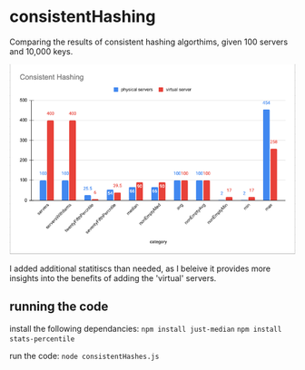 # consistentHashing

Comparing the results of consistent hashing algorthims, given 100 servers and 10,000 keys.

![results comparison](https://github.com/omriAR1/consistentHashing/blob/main/ConsistentHashResults.png?raw=true)

I added additional statitiscs than needed, as I beleive it provides more insights into the benefits of adding the 'virtual' servers.

## running the code

install the following dependancies:
`npm install just-median`
`npm install stats-percentile`

run the code:
`node consistentHashes.js`

